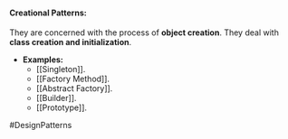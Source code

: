 #### Creational Patterns:
They are concerned with the process of **object creation**.
They deal with **class creation and initialization**.
- **Examples:**
	- [[Singleton]].
	- [[Factory Method]].
	- [[Abstract Factory]].
	- [[Builder]].
	- [[Prototype]].

#DesignPatterns